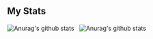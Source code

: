 
## My Stats

<p>
<img align="center" src="https://github-readme-stats.vercel.app/api/top-langs/?username=Heka5&hide=java,html,ShaderLab&theme=radical&line_height=50" alt="Anurag's github stats" />  &nbsp;  <img align="center" src="https://github-readme-stats.vercel.app/api?username=Heka5&show_icons=true&theme=radical&line_height=27" alt="Anurag's github stats" />
</p> 


<!-- - 👋 Hi, I’m @Heka5
- 👀 I’m interested in ...
- 🌱 I’m currently learning ...
- 💞️ I’m looking to collaborate on ...
- 📫 How to reach me ... -->

<!---
Heka5/Heka5 is a ✨ special ✨ repository because its `README.md` (this file) appears on your GitHub profile.
You can click the Preview link to take a look at your changes.
--->
